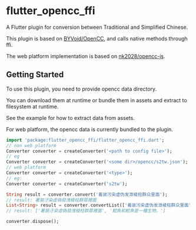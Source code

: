 # flutter_opencc_ffi

A Flutter plugin for conversion between Traditional and Simplified Chinese.

This plugin is based on [BYVoid/OpenCC](https://github.com/BYVoid/OpenCC), and calls native methods through ffi.

The web platform implementation is based on [nk2028/opencc-js](https://github.com/nk2028/opencc-js).

## Getting Started

To use this plugin, you need to provide opencc data directory.

You can download them at runtime or bundle them in assets and extract to filesystem at runtime.

See the example for how to extract data from assets.

For web platform, the opencc data is currently bundled to the plugin.

```dart
import 'package:flutter_opencc_ffi/flutter_opencc_ffi.dart';
// non web platform
Converter converter = createConverter('<path to config file>');
// eg
Converter converter = createConverter('<some dir>/opencc/s2tw.json');
// web platform
Converter converter = createConverter('<type>');
// eg:
Converter converter = createConverter('s2tw');

String result = converter.convert('着装污染虚伪发泄棱柱群众里面');
// result: 著裝汙染虛偽發洩稜柱群眾裡面
List<String> result = converter.convertList(['着装污染虚伪发泄棱柱群众里面', '鲶鱼和鲇鱼是一种生物。']);
// result: ['著裝汙染虛偽發洩稜柱群眾裡面', '鯰魚和鯰魚是一種生物。']

converter.dispose();
```